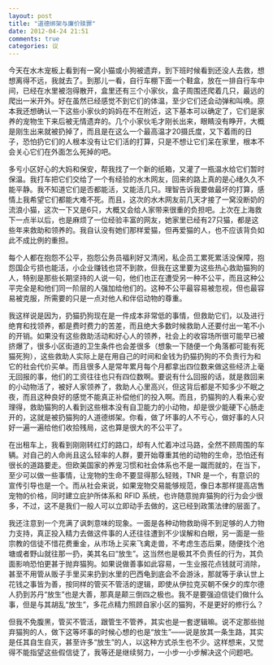 ```yaml
---
layout: post
title: "道德绑架与廉价赎罪"
date: 2012-04-24 21:51
comments: true
categories: 议
---
```

今天在水木宠板上看到有一窝小猫或小狗被遗弃，到下班时候看到还没人去救，想想离得不远，我就去了。到那儿一看，自行车棚下面一个鞋盒，放在一排自行车中间，已经在水里被泡得散开，盒里还有三个小家伙，盒子周围还爬着几只，最远的爬出一米开外。好在虽然已经感觉不到它们的体温，至少它们还会动弹和叫唤。原本我还想确认一下这些小家伙的妈妈在不在附近，这下基本可以确定了，它们是家养的宠物生下来后被无情遗弃的。几个小家伙毛才刚长出来，眼睛没有睁开，大概是刚生出来就被扔掉了，而且是在这么一个最高温才20摄氏度，又下着雨的日子，恐怕扔它们的人根本没有让它们活的打算，只是不想让它们呆在家里，根本不会关心它们在外面怎么死掉的吧。

多亏小区好心的大妈和保安，帮我找了一个新的纸箱，又灌了一瓶温水给它们暂时保温。我打车把它们交给了一个有经验的水木网友，回来的路上真的是心绪久久不能平静。我不知道它们是否都能活，又能活几只。理智告诉我要做最坏的打算，感情上我希望它们都能大难不死。而且，这次的水木网友前几天才接了一窝没断奶的流浪小猫，这次一下又是6只，大概又会给人家带来很重的负担吧。上次在上海救下一点半以后，也是麻烦了一位经验丰富的网友，她家里已经有27只猫，都是这些年来救助和领养的。我自认没有她们那样爱猫，但再爱猫的人，也不应该背负如此不成比例的重担。

每个人都在抱怨不公平，抱怨公务员福利好又清闲，私企员工累死累活没保障，抱怨国企亏损也能活，小企业赚钱也贷不到款，但我在这里要为这些热心救助猫狗的人，特别是那些长期坚持的人说一句，他们也正在遭受另一种不公平，而且这种公平完全是和他们同一阶层的人强加给他们的。这种不公平最容易被忽视，但也最容易被克服，所需要的只是一点对他人和伴侣动物的尊重。

我这样说是因为，扔猫扔狗现在是一件成本非常低的事情，但救助它们，以及进行绝育和找领养，都是费时费力的苦差，而且绝大多数时候救助人还要付出一笔不小的开销。如果没有这些救助活动和好心人的领养，社会上的收容场所很可能早已被挤爆了，很多小区街道的卫生条件也会差很多（想象一下随便一个角落都可能有死猫死狗），这些救助人实际上是在用自己的时间和金钱为扔猫扔狗的不负责行为和它的社会代价买单。而且很多人是常年累月每个月都拿出四位数来做这些经济上毫无回报的事，他们的工资往往也只有四位数啊。要说有什么回报的话，就是救回来的小动物活了，被好人家领养了，救助人心里高兴，但这背后都是不知多少不眠之夜，而且这种良好的感觉不能真正补偿他们的投入啊。而且，扔猫狗的人看来心安理得，救助猫狗的人看到这些根本没有自卫能力的小动物，却是很少能硬下心肠走开的，这就是被扔猫狗的人道德绑架。你看，做了坏事的人不亏心，做好事的人只好一遍一遍给他们收拾残局，这也算是很大的不公平了。

在出租车上，我看到刚刚转红灯的路口，却有人忙着冲过马路，全然不顾周围的车辆。对自己的人命尚且这么轻率的人群，要开始尊重其他的动物的生命，恐怕还有很长的道路要走。但欧美国家的养宠习惯和社会体系也不是一蹴而就的，在当下，至少可以做一些事情，让宠物的生命不要显得那么轻贱，TNR 是一个，有意识的宣传引导也是一个。而从社会来说，如果宠物交易能够规范，像日本那样提高店售宠物的价格，同时建立庇护所体系和 RFID 系统，也许随意抛弃猫狗的行为会少很多，不过，这不是我们一般人可以立即动手去做的，这已经到政策法律的层面了。

我还注意到一个充满了讽刺意味的现象。一面是各种动物救助得不到足够的人力物力支持，真正投入精力去做这件事的人还往往遭到不少误解和白眼，另一面是一些宗教的信徒不惜花费重金，从市场上买来飞禽走兽，不考虑生态后果，随便找个池塘或者野山就往那一扔，美其名曰“放生”。这当然也是极其不负责任的行为，其负面影响恐怕更甚于抛弃猫狗。如果说做善事如此容易，一生业报花点钱就可消除，甚至不用管从贩子手里买来扔到水里的巴西龟到底会不会游泳，那就等于承认世上花钱之事皆为善，按同样的管买不管活的逻辑，即使从伊拉克买朝不保夕的库尔德人扔到苏丹“放生”也是大善，那真是颠三倒四之极也。我不是要强迫信徒们做什么事，但是与其胡乱“放生”，多花点精力照顾自家小区的猫狗，不是更好的修行么？

但我不免腹黑，管买不管活，跟管生不管养，其实也是一套逻辑嘛。说不定那些抛弃猫狗的人，做下这等坏事的时候心想的也是“放生”——说是放其一条生路，其实是任其自生自灭，甚至许多“放生”的人，以这种方式杀生也不少。这样想来，又觉得不能指望这些假信徒了，我等还是继续努力，一小步一小步解决这个问题吧。
